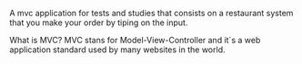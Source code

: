 A mvc application for tests and studies that consists on a restaurant system that you make your order by tiping on the input.


What is MVC?
    MVC stans for Model-View-Controller and it´s a web application standard used by many websites in the world.